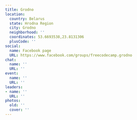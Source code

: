 ```yaml
---
title: Grodno
location:
  country: Belarus
  state: Hrodna Region
  city: Grodno
  neighborhood: ''
  coordinates: 53.6693538,23.8131306
  plusCode: ''
social:
  name: Facebook page
  URL: https://www.facebook.com/groups/freecodecamp.grodno
chat:
  name: ''
  URL: ''
event:
  name: ''
  URL: ''
leaders:
- name: ''
  URL: ''
photos:
  old: ''
  cover: ''
---
```

